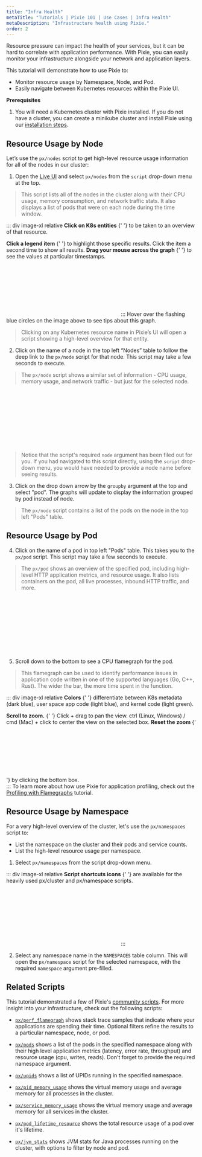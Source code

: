 ```yaml
---
title: "Infra Health"
metaTitle: "Tutorials | Pixie 101 | Use Cases | Infra Health"
metaDescription: "Infrastructure health using Pixie."
order: 2
---
```


Resource pressure can impact the health of your services, but it can be hard to correlate with application performance. With Pixie, you can easily monitor your infrastructure alongside your network and application layers.

This tutorial will demonstrate how to use Pixie to:

- Monitor resource usage by Namespace, Node, and Pod.
- Easily navigate between Kubernetes resources within the Pixie UI.

**Prerequisites**

1. You will need a Kubernetes cluster with Pixie installed. If you do not have a cluster, you can create a minikube cluster and install Pixie using our [installation steps](/installing-pixie/).

## Resource Usage by Node

Let’s use the `px/nodes` script to get high-level resource usage information for all of the nodes in our cluster:

1. Open the [Live UI](http://work.withpixie.ai/) and select `px/nodes` from the `script` drop-down menu at the top.

> This script lists all of the nodes in the cluster along with their CPU usage, memory consumption, and network traffic stats. It also displays a list of pods that were on each node during the time window.

::: div image-xl relative
<PoiTooltip top={21} left={20}>
<strong>Click on K8s entities</strong>
{' '}
to be taken to an overview of that resource.
</PoiTooltip>

<PoiTooltip top={44} left={35}>
<strong>Click a legend item</strong>
{' '}
to highlight those specific results. Click the item a second time to show all results.
</PoiTooltip>

<PoiTooltip top={27} left={58}>
<strong>Drag your mouse across the graph</strong>
{' '}
to see the values at particular timestamps.
</PoiTooltip>

<svg title='' src='use-case-tutorials/nodes.png'/>
:::

<Alert variant="outlined" severity="info">
  Hover over the flashing blue circles on the image above to see tips about this graph.
</Alert>

> Clicking on any Kubernetes resource name in Pixie’s UI will open a script showing a high-level overview for that entity.

2. Click on the name of a node in the top left “Nodes” table to follow the deep link to the `px/node` script for that node. This script may take a few seconds to execute.

> The `px/node` script shows a similar set of information - CPU usage, memory usage, and network traffic - but just for the selected node.

<svg title='' src='use-case-tutorials/node.png'/>

> Notice that the script's required `node` argument has been filed out for you. If you had navigated to this script directly, using the `script` drop-down menu, you would have needed to provide a node name before seeing results.

3. Click on the drop down arrow by the `groupby` argument at the top and select "pod". The graphs will update to display the information grouped by pod instead of node.

> The `px/node` script contains a list of the pods on the node in the top left "Pods" table.

## Resource Usage by Pod

4. Click on the name of a pod in top left "Pods" table. This takes you to the `px/pod` script. This script may take a few seconds to execute.

> The `px/pod` shows an overview of the specified pod, including high-level HTTP application metrics, and resource usage. It also lists containers on the pod, all live processes, inbound HTTP traffic, and more.

<svg title='' src='use-case-tutorials/pod.png'/>

5. Scroll down to the bottom to see a CPU flamegraph for the pod.

> This flamegraph can be used to identify performance issues in application code written in one of the supported languages (Go, C++, Rust). The wider the bar, the more time spent in the function.

::: div image-xl relative
<PoiTooltip top={30} left={18}>
<strong>Colors</strong>
{' '}
differentiate between K8s metadata (dark blue), user space app code (light blue), and kernel code (light green).
</PoiTooltip>

<PoiTooltip top={44} left={50}>
<strong>Scroll to zoom.</strong>
{' '}
Click + drag to pan the view. ctrl (Linux, Windows) / cmd (Mac) + click to center the view on the selected box.
</PoiTooltip>

<PoiTooltip top={83} left={58}>
<strong>Reset the zoom</strong>
{' '}
by clicking the bottom box.
</PoiTooltip>

<svg title='' src='use-case-tutorials/pod_flamegraph.png'/>
:::

<Alert variant="outlined" severity="info">
  To learn more about how use Pixie for application profiling, check out the <a href="https://docs.px.dev/tutorials/profiler/">Profiling with Flamegraphs</a> tutorial.
</Alert>

## Resource Usage by Namespace

For a very high-level overview of the cluster, let's use the `px/namespaces` script to:

- List the namespace on the cluster and their pods and service counts.
- List the high-level resource usage per namespace.

1. Select `px/namespaces` from the script drop-down menu.

::: div image-xl relative
<PoiTooltip top={17} left={2}>
<strong>Script shortcuts icons</strong>
{' '}
are available for the heavily used px/cluster and px/namespace scripts.
</PoiTooltip>

<svg title='' src='use-case-tutorials/namespaces.png'/>
:::

2. Select any namespace name in the `NAMESPACES` table column. This will open the `px/namespace` script for the selected namespace, with the required `namespace` argument pre-filled.

## Related Scripts

This tutorial demonstrated a few of Pixie's [community scripts](https://github.com/pixie-labs/pixie/tree/main/src/pxl_scripts). For more insight into your infrastructure, check out the following scripts:

- [`px/perf_flamegraph`](http://work.withpixie.ai/script/perf_flamegraph) shows stack trace samples that indicate where your applications are spending their time. Optional filters refine the results to a particular namespace, node, or pod.

- [`px/pods`](http://work.withpixie.ai/script/pods) shows a list of the pods in the specified namespace along with their high level application metrics (latency, error rate, throughput) and resource usage (cpu, writes, reads). Don't forget to provide the required namespace argument.

- [`px/upids`](http://work.withpixie.ai/script/upids) shows a list of UPIDs running in the specified namespace.

- [`px/pid_memory_usage`](http://work.withpixie.ai/script/pid_memory_usage) shows the virtual memory usage and average memory for all processes in the cluster.

- [`px/service_memory_usage`](http://work.withpixie.ai/script/service_memory_usage) shows the virtual memory usage and average memory for all services in the cluster.

- [`px/pod_lifetime_resource`](http://work.withpixie.ai/script/pod_lifetime_resource) shows the total resource usage of a pod over it's lifetime.

- [`px/jvm_stats`](http://work.withpixie.ai/script/jvm_stats) shows JVM stats for Java processes running on the cluster, with options to filter by node and pod.
